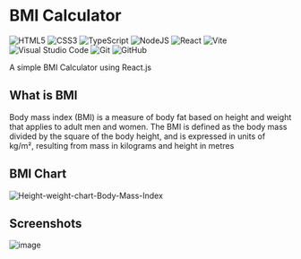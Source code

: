 # BMI Calculator
![HTML5](https://img.shields.io/badge/html5-%23E34F26.svg?style=for-the-badge&logo=html5&logoColor=white)
![CSS3](https://img.shields.io/badge/css3-%231572B6.svg?style=for-the-badge&logo=css3&logoColor=white)
![TypeScript](https://img.shields.io/badge/typescript-%23007ACC.svg?style=for-the-badge&logo=typescript&logoColor=white)
![NodeJS](https://img.shields.io/badge/node.js-6DA55F?style=for-the-badge&logo=node.js&logoColor=white)
![React](https://img.shields.io/badge/react-%2320232a.svg?style=for-the-badge&logo=react&logoColor=%2361DAFB)
![Vite](https://img.shields.io/badge/vite-%23646CFF.svg?style=for-the-badge&logo=vite&logoColor=white)
![Visual Studio Code](https://img.shields.io/badge/Visual%20Studio%20Code-0078d7.svg?style=for-the-badge&logo=visual-studio-code&logoColor=white)
![Git](https://img.shields.io/badge/git-%23F05033.svg?style=for-the-badge&logo=git&logoColor=white)
![GitHub](https://img.shields.io/badge/github-%23121011.svg?style=for-the-badge&logo=github&logoColor=white)


A simple BMI Calculator using React.js

## What is BMI
Body mass index (BMI) is a measure of body fat based on height and weight that applies to adult men and women. 
The BMI is defined as the body mass divided by the square of the body height, and is expressed in units of kg/m², resulting from mass in kilograms and height in metres

## BMI Chart
![Height-weight-chart-Body-Mass-Index](https://github.com/SpaciousCoder78/bmi-react/assets/88923986/86420b66-530d-463a-87cb-0370413968a9)

## Screenshots
![image](https://github.com/SpaciousCoder78/bmi-react/assets/88923986/cb0466c4-c6ff-458e-9b73-0ed3b68c0b75)
